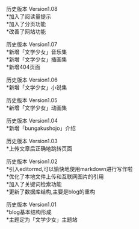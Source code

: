 历史版本 Version1.08  
*加入了阅读量提示  
*加入了分页功能  
*改善了网站功能  
  
历史版本 Version1.07  
*新增「文学少女」音乐集  
*新增「文学少女」插画集  
*新增404页面  
  
历史版本 Version1.06  
*新增「文学少女」小说集  
  
历史版本 Version1.05  
*新增「文学少女」动画集  
  
历史版本 Version1.04  
*新增「bungakushojo」介绍  
  
历史版本 Version1.03  
*上传文章后正确地跳转页面  
  
历史版本 Version1.02  
*引入editormd,可以愉快地使用markdown进行写作啦  
*优化了本地文件上传和互联网图片的引用  
*加入了关键词检索功能  
*更新了数据库结构,主要是blog的重构  
  
历史版本 Version1.01  
*blog基本结构形成  
*主题定为「文学少女」主题站  

